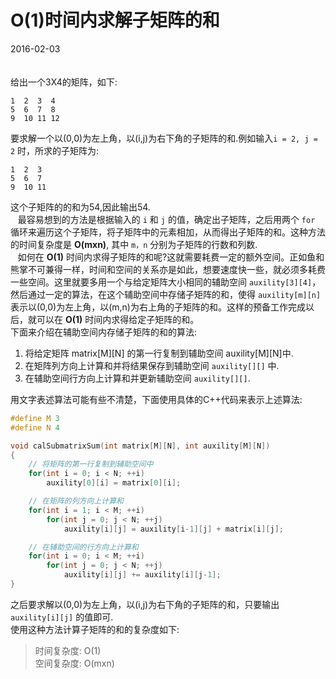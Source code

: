 # O(1)时间内求解子矩阵的和
2016-02-03  <br /><br />          
给出一个3X4的矩阵，如下:             

	1  2  3  4
	5  6  7  8
	9  10 11 12

要求解一个以(0,0)为左上角，以(i,j)为右下角的子矩阵的和.例如输入`i = 2, j = 2` 时，所求的子矩阵为:             

	1  2  3
	5  6  7
	9  10 11

这个子矩阵的的和为54,因此输出54.             
&nbsp;&nbsp;&nbsp;最容易想到的方法是根据输入的 `i` 和 `j` 的值，确定出子矩阵，之后用两个 `for` 循环来遍历这个子矩阵，将子矩阵中的元素相加，从而得出子矩阵的和。这种方法的时间复杂度是 **O(mxn)**, 其中 `m，n` 分别为子矩阵的行数和列数.               
&nbsp;&nbsp;&nbsp;如何在 **O(1)** 时间内求得子矩阵的和呢?这就需要耗费一定的额外空间。正如鱼和熊掌不可兼得一样，时间和空间的关系亦是如此，想要速度快一些，就必须多耗费一些空间。这里就要多用一个与给定矩阵大小相同的辅助空间 `auxility[3][4]`，然后通过一定的算法，在这个辅助空间中存储子矩阵的和，使得 `auxility[m][n]` 表示以(0,0)为左上角，以(m,n)为右上角的子矩阵的和。这样的预备工作完成以后，就可以在 **O(1)** 时间内求得给定子矩阵的和。        
下面来介绍在辅助空间内存储子矩阵的和的算法:                

1. 将给定矩阵 matrix[M][N] 的第一行复制到辅助空间 auxility[M][N]中.      
2. 在矩阵列方向上计算和并将结果保存到辅助空间 `auxility[][]` 中.            
3. 在辅助空间行方向上计算和并更新辅助空间 `auxility[][]`.         

用文字表述算法可能有些不清楚，下面使用具体的C++代码来表示上述算法:        

```cpp      
#define M 3
#define N 4

void calSubmatrixSum(int matrix[M][N], int auxility[M][N])
{
	// 将矩阵的第一行复制到辅助空间中
	for(int i = 0; i < N; ++i)
		auxility[0][i] = matrix[0][i];

	// 在矩阵的列方向上计算和
	for(int i = 1; i < M; ++i)
		for(int j = 0; j < N; ++j)
			auxility[i][j] = auxility[i-1][j] + matrix[i][j];

	// 在辅助空间的行方向上计算和
	for(int i = 0; i < M; ++i)
		for(int j = 0; j < N; ++j)
			auxility[i][j] += auxility[i][j-1];
}         
```

之后要求解以(0,0)为左上角，以(i,j)为右下角的子矩阵的和，只要输出 `auxility[i][j]` 的值即可.        
使用这种方法计算子矩阵的和的复杂度如下:             

> 时间复杂度: O(1)       
> 空间复杂度: O(mxn)    

